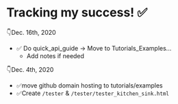 # Tracking my success! ✅


👇Dec. 16th, 2020
- ✅ Do quick_api_guide -> Move to Tutorials_Examples...
  - Add notes if needed


👇Dec. 4th, 2020
- ✅move github domain hosting to tutorials/examples
- ✅Create  `/tester` & `/tester/tester_kitchen_sink.html`
